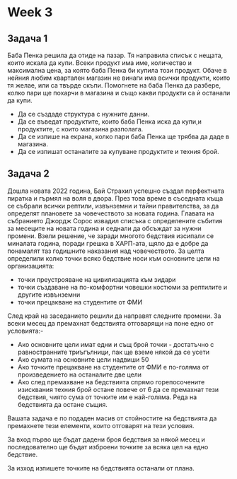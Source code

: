# Week 3

## Задача 1
Баба Пенка решила да отиде на пазар. Тя направила списък с нещата, които искала да купи. Всеки продукт има име, количество и максимална цена, за която баба Пенка би купила този продукт. Обаче в нейния любим квартален магазин не винаги има всички продукти, които тя желае, или са твърде скъпи. Помогнете на баба Пенка да разбере, колко пари ще похарчи в магазина и също какви продукти са ѝ останали да купи. 
* Да се създаде структура с нужните данни. 
* Да се въведат продуктите, които баба Пенка иска да купи,и продуктите, с които магазина разполага. 
* Да се изпише на екрана, колко пари баба Пенка ще трябва да даде в магазина. 
* Да се изпишат останалите за купуване продуктите и техния брой.


## Задача 2


Дошла новата 2022 година, Бай Страхил успешно създал перфектната пиратка и гърмял на воля в двора. През това време в съседната къща се събрали всички рептили, извънземни и тайни правителства, за да определят плановете за човечеството за новата година. Главата на събранието Джордж Сорос извадил списъка с определените събития за месеците на новата година и седнали да обсъждат за нужни промени. Взели решение, че заради многото бедствия изсипали се миналата година, поради грешка в ХАРП-ата, щяло да е добре да понамалят таз годишните наказания над човечеството. За целта определили колко точки всяко бедствие носи към основните цели на организацията:
- точки преустрояване на цивилизацията към зидари
- точки създаване на по-комфортни човешки костюми за рептилите и другите извънземни
- точки прецакване на студентите от ФМИ

След край на заседанието решили да направят следните промени. За всеки месец да премахнат бедствията отговарящи на поне едно от условията:-
- Ако основните цели имат едни и същ брой точки - достатъчно с равностранните триъгълници, пак ще вземе някой да се усети
- Ако сумата на основните цели надвиши 50
- Ако точките прецакване на студентите от ФМИ е по-голяма от произведението на останалите две цели
- Ако след премахване на бедствията спрямо горепосочените изисквания техния брой остане повече от 6 да се премахнат тези бедствия, чиято сума от точките им е най-голяма. Реда на бедствията да остане същия.

Вашата задача е по подаден масив от стойностите на бедствията да премахнете тези елементи, които отговарят на тези условия. 

За вход първо ще бъдат дадени броя бедствия за някой месец и последователно ще бъдат изброени точките за всяка цел на едно бедствие.

За изход изпишете точките на бедствията останали от плана.
